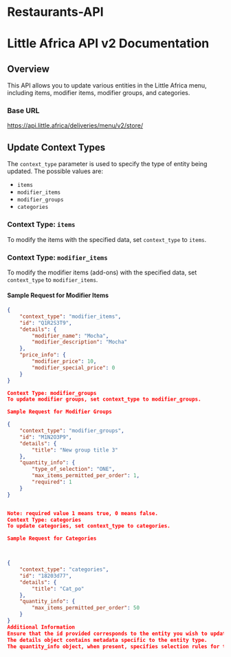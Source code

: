 # Restaurants-API

# Little Africa API v2 Documentation

## Overview

This API allows you to update various entities in the Little Africa menu, including items, modifier items, modifier groups, and categories.

### Base URL

https://api.little.africa/deliveries/menu/v2/store/

## Update Context Types

The `context_type` parameter is used to specify the type of entity being updated. The possible values are:

- `items`
- `modifier_items`
- `modifier_groups`
- `categories`

### Context Type: `items`

To modify the items with the specified data, set `context_type` to `items`.

### Context Type: `modifier_items`

To modify the modifier items (add-ons) with the specified data, set `context_type` to `modifier_items`.

#### Sample Request for Modifier Items

```json
{
    "context_type": "modifier_items",
    "id": "Q1R2S3T9",
    "details": {
        "modifier_name": "Mocha",
        "modifier_description": "Mocha"
    },
    "price_info": {
        "modifier_price": 10,
        "modifier_special_price": 0
    }
}

Context Type: modifier_groups
To update modifier groups, set context_type to modifier_groups.

Sample Request for Modifier Groups

{
    "context_type": "modifier_groups",
    "id": "M1N2O3P9",
    "details": {
        "title": "New group title 3"
    },
    "quantity_info": {
        "type_of_selection": "ONE",
        "max_items_permitted_per_order": 1,
        "required": 1
    }
}


Note: required value 1 means true, 0 means false.
Context Type: categories
To update categories, set context_type to categories.

Sample Request for Categories



{
    "context_type": "categories",
    "id": "18203d77",
    "details": {
        "title": "Cat_po"
    },
    "quantity_info": {
        "max_items_permitted_per_order": 50
    }
}
Additional Information
Ensure that the id provided corresponds to the entity you wish to update.
The details object contains metadata specific to the entity type.
The quantity_info object, when present, specifies selection rules for the entity.





